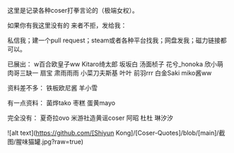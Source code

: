 这里是记录各种coser打拳言论的（极端女权）。


如果你有我这里没有的 来者不拒，发给我：


私信我；建一个pull request；steam或者各种平台找我；网盘发我；磁力链接都可以。


已展出：
w百合欧皇子ww 
Kitaro绮太郎 
坂坂白 
汤面桢子 
花兮_honoka 
欣小萌 
肉哥三缺一 
扇宝 
肃雨雨雨 
小菜刀夫斯基 
叶叶
前羽rrr 
白金Saki 
miko酱ww


资料差不多：
铁板欧尼酱
羊小雪


有一点资料：
菌烨tako
枣糕
蛋黄mayo 


完全没有：
夏奇拉ovo
米游社造黄谣coser
阿昭 
杜杜
琳汐汐


![alt text](https://github.com/[Shiyun Kong]/[Coser-Quotes]/blob/[main]/截图/腥味猫罐.jpg?raw=true)



